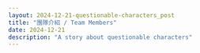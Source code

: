 ```yaml
---
layout: 2024-12-21-questionable-characters_post
title: "團隊介紹 / Team Members"
date: 2024-12-21
description: "A story about questionable characters"
---
```

